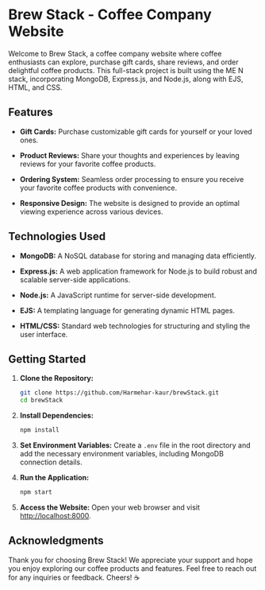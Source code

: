 
# Brew Stack - Coffee Company Website

Welcome to Brew Stack, a coffee company website where coffee enthusiasts can explore, purchase gift cards, share reviews, and order delightful coffee products. This full-stack project is built using the ME N stack, incorporating MongoDB, Express.js, and Node.js, along with EJS, HTML, and CSS.

## Features

- **Gift Cards:** Purchase customizable gift cards for yourself or your loved ones.
  
- **Product Reviews:** Share your thoughts and experiences by leaving reviews for your favorite coffee products.

- **Ordering System:** Seamless order processing to ensure you receive your favorite coffee products with convenience.

- **Responsive Design:** The website is designed to provide an optimal viewing experience across various devices.

## Technologies Used

- **MongoDB:** A NoSQL database for storing and managing data efficiently.
  
- **Express.js:** A web application framework for Node.js to build robust and scalable server-side applications.
  
- **Node.js:** A JavaScript runtime for server-side development.
  
- **EJS:** A templating language for generating dynamic HTML pages.
  
- **HTML/CSS:** Standard web technologies for structuring and styling the user interface.

## Getting Started

1. **Clone the Repository:**
   ```bash
   git clone https://github.com/Harmehar-kaur/brewStack.git
   cd brewStack
   ```

2. **Install Dependencies:**
   ```bash
   npm install
   ```

3. **Set Environment Variables:**
   Create a `.env` file in the root directory and add the necessary environment variables, including MongoDB connection details.

4. **Run the Application:**
   ```bash
   npm start
   ```

5. **Access the Website:**
   Open your web browser and visit [http://localhost:8000](http://localhost:8000).

## Acknowledgments

Thank you for choosing Brew Stack! We appreciate your support and hope you enjoy exploring our coffee products and features. Feel free to reach out for any inquiries or feedback. Cheers! ☕️

